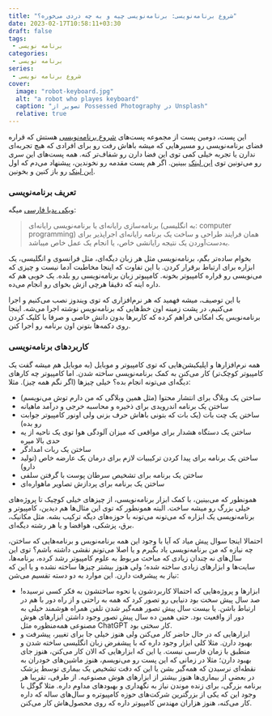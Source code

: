 ```yaml
---
title: "شروع برنامه‌نویسی: برنامه‌نویسی چیه و به چه دردی می‌خوره؟"
date: 2023-02-17T10:58:11+03:30
draft: false
tags: 
 - برنامه نویسی
categories:
 - برنامه نویسی
series:
 - شروع برنامه نویسی
cover:
  image: "robot-keyboard.jpg"
  alt: "a robot who playes keyboard"
  caption: "تصویر از Possessed Photography در Unsplash"
  relative: true
---
```

این پست، دومین پست از مجموعه پست‌های [شروع برنامه‌نویسی](/fa/series/%D8%B4%D8%B1%D9%88%D8%B9-%D8%A8%D8%B1%D9%86%D8%A7%D9%85%D9%87-%D9%86%D9%88%DB%8C%D8%B3%DB%8C/) هستش که قراره فضای برنامه‌نویسی رو مسیرهایی که میشه باهاش رفت رو برای افرادی که هیچ تجربه‌ای ندارن یا تجربه خیلی کمی توی این فضا دارن رو شفاف‌تر کنه.
همه پست‌های این سری رو می‌تونین توی [این لینک](/fa/series/%D8%B4%D8%B1%D9%88%D8%B9-%D8%A8%D8%B1%D9%86%D8%A7%D9%85%D9%87-%D9%86%D9%88%DB%8C%D8%B3%DB%8C/) ببینین.
اگر هم پست مقدمه رو نخوندین، پیشنهاد می‌دم که اول [این لینک](/fa/posts/start-programming/intro/) رو باز کنین و بخونین.

### تعریف برنامه‌نویسی
[ویکی پدیا فارسی](https://fa.wikipedia.org/wiki/%D8%A8%D8%B1%D9%86%D8%A7%D9%85%D9%87%E2%80%8C%D9%86%D9%88%DB%8C%D8%B3%DB%8C_%D8%B1%D8%A7%DB%8C%D8%A7%D9%86%D9%87%E2%80%8C%D8%A7%DB%8C) میگه:
> برنامه‌سازی رایانه‌ای یا برنامه‌نویسی رایانه‌ای (به انگلیسی: computer programming) همان فرایند طراحی و ساخت یک برنامه رایانه‌ای اجراپذیر برای به‌دست‌آوردن یک نتیجه رایانشی خاص، یا انجام یک عمل خاص میباشد.

بخوام ساده‌تر بگم، برنامه‌نویسی مثل هر زبان دیگه‌ای، مثل فرانسوی و انگلیسی، یک ابزاره برای ارتباط برقرار کردن. با این تفاوت‌ که اینجا مخاطبت آدما نیست و چیزی که می‌نویسی رو قراره کامپیوتر بخونه. کامپیوتر زبان برنامه‌نویسی رو بلده. یک خوبی هم که داره اینه که دقیقا هرچی ازش بخوای رو انجام می‌ده.
 
با این توصیف، میشه فهمید که هر نرم‌افزاری که توی ویندوز نصب می‌کنیم و اجرا می‌کنیم، در پشت زمینه اون خط‌هایی که برنامه‌نویس نوشته اجرا می‌شه. اینجا برنامه‌نویس یک امکانی فراهم کرده که کاربرها بدون دانش خاصی و صرفا با کلیک کردن روی دکمه‌ها بتونن اون برنامه‌ رو اجرا کنن.

### کاربردهای برنامه‌نویسی
همه نرم‌افزارها و اپلیکیشن‌هایی که توی کامپیوتر و موبایل (به موبایل هم میشه گفت یک کامپیوتر کوچک‌تر) کار می‌کنن به کمک برنامه‌نویسی ساخته شدن. اما کامپیوتر چه کارهای دیگه‌ای می‌تونه انجام بده؟ خیلی چیزها (اگر نگم همه چیز). مثلا:

* ساختن یک وبلاگ برای انتشار محتوا (مثل همین وبلاگی که من دارم توش می‌نویسم)
* ساختن یک برنامه اندرویدی برای ذخیره و محاسبه خرجی و درآمد ماهیانه
* ساختن یک چت بات (یک بات که بتونی باهاش حرف بزنی ولی اونور کامپیوتر جوابت رو بده)
* ساختن یک دستگاه هشدار برای مواقعی که میزان آلودگی هوا توی یک ناحیه از یه حدی بالا میره
* ساختن یک ربات امدادگر
* ساختن یک برنامه برای پیدا کردن ترکیبیات لازم برای درمان یک عارضه خاص (تولید دارو)
* ساختن یک برنامه برای تشخیص سرطان پوست با گرفتن سلفی
* ساختن یک برنامه برای پردازش تصاویر ماهواره‌ای


همونطور که می‌بینین، با کمک ابزار برنامه‌نویسی، از چیزهای خیلی کوچیک تا پروژه‌های خیلی بزرگ رو میشه ساخت. البته همونطور که توی این مثال‌ها هم دیدین، کامپیوتر و برنامه‌نویسی یک ابزاره که می‌تونه می‌تونه با حوزه‌های دیگه ترکیب بشه. مثل مکانیک، برق، پزشکی، هوافضا و یا هر رشته دیگه‌ای.

احتمالا اینجا سوال پیش میاد که آیا با وجود این همه برنامه‌نویس و برنامه‌هایی که ساختن، چه نیازه که من برنامه‌نویسی یاد بگیرم و یا اصلا می‌تونم نقشی داشته باشم؟ توی این سال‌های نه چندان زیادی که مباحث مربوط به علوم کامپیوتر رشد کرده، برنامه‌ها، سایت‌ها و ابزارهای زیادی ساخته شده؛ ولی هنوز بیشتر چیزها ساخته نشده و یا این که نیاز به پیشرفت دارن. این موارد به دو دسته تقسیم می‌شن:

* ابزارها و پروژه‌هایی که احتمالا کاربردشون یا نحوه ساختشون به فکر کسی نرسیده! صد سال پیش سخت بود دنیایی رو تصور کرد که همه به راحتی و از راه دور با هم در ارتباط باشن. یا بیست سال پیش تصور همه‌گیر شدن تلفن همراه هوشمند خیلی به دور از واقعیت بود. حتی همین ده سال پیش تصور وجود داشتن ابزارهای هوش مصنوعی همه‌منظوره مثل ChatGPT کار سختی بود.
* ابزارهایی که در حال حاضر کار می‌کنن ولی هنوز خیلی جا برای تغییر، پیشرفت و بهبود دارن. مثلا کلی ابزار وجود داره که با پیشفرض زبان انگلیسی ساخته شدن و منطبق با زمان فارسی نیست. یا این که ابزارهایی که الان کار می‌کنن، هنوز جای بهبود دارن؛ مثلا در زمانی که این پست رو می‌نویسم، هنوز ماشین‌های خودران به نقطه‌ای نرسیدن که همه‌گیر بشن یا این که دقت تشخیص یک بیماری توسط پزشک در بعضی از بیماری‌ها هنوز بیشتر از ابزارهای هوش مصنوعیه. از طرفی، تقریبا هر برنامه بزرگی، برای زنده موندن نیاز به نگهداری و بهبودهای مداوم داره. مثلا گوگل با وجود این که یکی از بزرگترین شرکت‌های حوزه کامپیوتره و سال‌های ساله که داره کار می‌کنه، هنوز هزاران مهندس کامپیوتر داره که روی محصول‌هاش کار می‌کنن.
